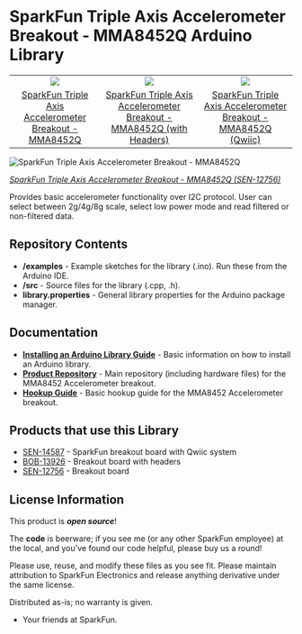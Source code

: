 SparkFun Triple Axis Accelerometer Breakout - MMA8452Q Arduino Library
========================================

<table class="table table-hover table-striped table-bordered">
  <tr align="center">
   <td><a href="https://www.sparkfun.com/products/12756"><img src="https://cdn.sparkfun.com//assets/parts/9/5/1/5/12756-00.jpg"></a></td>
   <td><a href="https://www.sparkfun.com/products/13926"><img src="https://cdn.sparkfun.com//assets/parts/1/0/0/0/2/13926-02.jpg"></a></td>
   <td><a href="https://www.sparkfun.com/products/14587"><img src="https://cdn.sparkfun.com//assets/parts/1/2/7/4/0/14587-SparkFun_Accelerometer_Breakout_-_MMA8452Q__Qwiic_-01.jpg"></a></td>
  </tr>
  <tr align="center">
    <td><a href="https://www.sparkfun.com/products/12756">SparkFun Triple Axis Accelerometer Breakout - MMA8452Q</a></td>
    <td><a href="https://www.sparkfun.com/products/13926">SparkFun Triple Axis Accelerometer Breakout - MMA8452Q (with Headers)</a></td>
    <td><a href="https://www.sparkfun.com/products/14587">SparkFun Triple Axis Accelerometer Breakout - MMA8452Q (Qwiic)</a></td>
  </tr>
</table>


![SparkFun Triple Axis Accelerometer Breakout - MMA8452Q](https://cdn.sparkfun.com//assets/parts/9/5/1/5/12756-00.jpg)

[*SparkFun Triple Axis Accelerometer Breakout - MMA8452Q (SEN-12756)*](https://www.sparkfun.com/products/12756)

Provides basic accelerometer functionality over I2C protocol. User can select between 2g/4g/8g scale, select low power mode and read filtered or non-filtered data. 

Repository Contents
-------------------

* **/examples** - Example sketches for the library (.ino). Run these from the Arduino IDE. 
* **/src** - Source files for the library (.cpp, .h).
* **library.properties** - General library properties for the Arduino package manager. 

Documentation
--------------

* **[Installing an Arduino Library Guide](https://learn.sparkfun.com/tutorials/installing-an-arduino-library)** - Basic information on how to install an Arduino library.
* **[Product Repository](https://github.com/sparkfun/MMA8452_Accelerometer)** - Main repository (including hardware files) for the MMA8452 Accelerometer breakout.
* **[Hookup Guide](https://learn.sparkfun.com/tutorials/mma8452q-accelerometer-breakout-hookup-guide)** - Basic hookup guide for the MMA8452 Accelerometer breakout.

Products that use this Library 
---------------------------------
* [SEN-14587](https://www.sparkfun.com/products/14587) - SparkFun breakout board with Qwiic system
* [BOB-13926](https://www.sparkfun.com/products/13926) - Breakout board with headers
* [SEN-12756](https://www.sparkfun.com/products/12756) - Breakout board

License Information
-------------------

This product is _**open source**_! 

The **code** is beerware; if you see me (or any other SparkFun employee) at the local, and you've found our code helpful, please buy us a round!

Please use, reuse, and modify these files as you see fit. Please maintain attribution to SparkFun Electronics and release anything derivative under the same license.

Distributed as-is; no warranty is given.

- Your friends at SparkFun.

